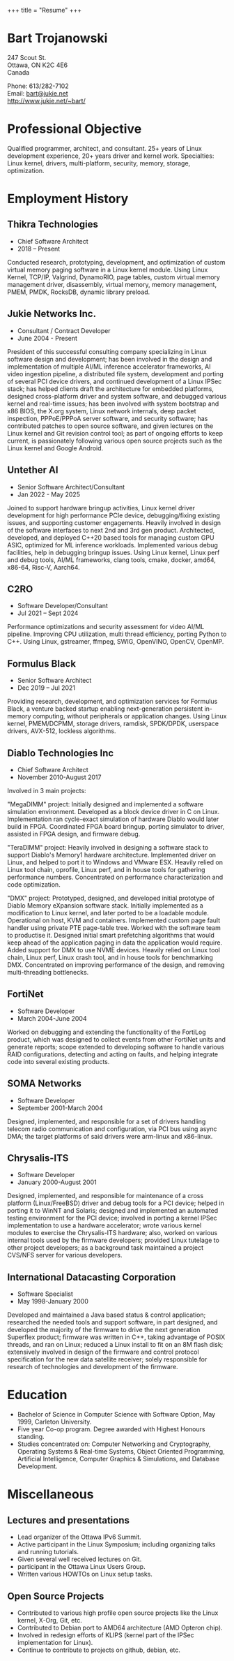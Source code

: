 +++
title = "Resume"
+++

# Bart Trojanowski

247 Scout St.<br/>
Ottawa, ON K2C 4E6<br/>
Canada

Phone: 613/282-7102</br>
Email: bart@jukie.net</br>
http://www.jukie.net/~bart/

# Professional Objective

Qualified programmer, architect, and consultant.
25+ years of Linux development experience, 20+ years driver and kernel work.
Specialties: Linux kernel, drivers, multi-platform, security, memory, storage, optimization.

# Employment History

## Thikra Technologies
- Chief Software Architect
- 2018 – Present

Conducted research, prototyping, development, and optimization of custom
virtual memory paging software in a Linux kernel module. Using Linux Kernel,
TCP/IP, Valgrind, DynamoRIO, page tables, custom virtual memory management
driver, disassembly, virtual memory, memory management, PMEM, PMDK, RocksDB,
dynamic library preload.

## Jukie Networks Inc.
- Consultant / Contract Developer
- June 2004 - Present

President of this successful consulting company specializing in Linux software
design and development; has been involved in the design and implementation of
multiple AI/ML inference accelerator frameworks, AI video ingestion pipeline, a
distributed file system, development and porting of several PCI device drivers,
and continued development of a Linux IPSec stack; has helped clients draft the
architecture for embedded platforms, designed cross-platform driver and system
software, and debugged various kernel and real-time issues; has been involved
with system bootstrap and x86 BIOS, the X.org system, Linux network internals,
deep packet inspection, PPPoE/PPPoA server software, and security software; has
contributed patches to open source software, and given lectures on the Linux
kernel and Git revision control tool; as part of ongoing efforts to keep
current, is passionately following various open source projects such as the
Linux kernel and Google Android.

## Untether AI
- Senior Software Architect/Consultant
- Jan 2022 - May 2025

Joined to support hardware bringup activities, Linux kernel driver development
for high performance PCIe device, debugging/fixing existing issues, and
supporting customer engagements. Heavily involved in design of the software
interfaces to next 2nd and 3rd gen product. Architected, developed, and
deployed C++20 based tools for managing custom GPU ASIC, optimized for ML
inference workloads. Implemented various debug facilities, help in debugging
bringup issues. Using Linux kernel, Linux perf and debug tools, AI/ML
frameworks, clang tools, cmake, docker, amd64, x86-64, Risc-V, Aarch64.

## C2RO
- Software Developer/Consultant
- Jul 2021 – Sept 2024

Performance optimizations and security assessment for video AI/ML pipeline.
Improving CPU utilization, multi thread efficiency, porting Python to C++.
Using Linux, gstreamer, ffmpeg, SWIG, OpenVINO, OpenCV, OpenMP.

## Formulus Black
- Senior Software Architect
- Dec 2019 – Jul 2021

Providing research, development, and optimization services for Formulus Black,
a venture backed startup enabling next-generation persistent in-memory
computing, without peripherals or application changes. Using Linux kernel,
PMEM/DCPMM, storage drivers, ramdisk, SPDK/DPDK, userspace drivers, AVX-512,
lockless algorithms.

## Diablo Technologies Inc
- Chief Software Architect
- November 2010-August 2017

Involved in 3 main projects:

"MegaDIMM" project: Initially designed and implemented a software simulation
environment. Developed as a block device driver in C on Linux. Implementation
ran cycle-exact simulation of hardware Diablo would later build in FPGA.
Coordinated FPGA board bringup, porting simulator to driver, assisted in FPGA
design, and firmware debug.

"TeraDIMM" project: Heavily involved in designing a software stack to support
Diablo's Memory1 hardware architecture. Implemented driver on Linux, and helped
to port it to Windows and VMware ESX. Heavily relied on Linux tool chain,
oprofile, Linux perf, and in house tools for gathering performance numbers.
Concentrated on performance characterization and code optimization.

"DMX" project: Prototyped, designed, and developed initial prototype of Diablo
Memory eXpansion software stack. Initially implemented as a modification to
Linux kernel, and later ported to be a loadable module. Operational on host,
KVM and containers. Implemented custom page fault handler using private PTE
page-table tree. Worked with the software team to productise it. Designed
initial smart prefetching algorithms that would keep ahead of the application
paging in data the application would require. Added support for DMX to use NVME
devices. Heavily relied on Linux tool chain, Linux perf, Linux crash tool, and
in house tools for benchmarking DMX. Concentrated on improving performance of
the design, and removing multi-threading bottlenecks.

## FortiNet
- Software Developer
- March 2004-June 2004

Worked on debugging and extending the functionality of the FortiLog product,
which was designed to collect events from other FortiNet units and generate
reports; scope extended to developing software to handle various RAID
configurations, detecting and acting on faults, and helping integrate code into
several existing products.

## SOMA Networks
- Software Developer
- September 2001-March 2004

Designed, implemented, and responsible for a set of drivers handling telecom
radio communication and configuration, via PCI bus using async DMA; the target
platforms of said drivers were arm-linux and x86-linux.

## Chrysalis-ITS
- Software Developer
- January 2000-August 2001

Designed, implemented, and responsible for maintenance of a cross platform
(Linux/FreeBSD) driver and debug tools for a PCI device; helped in porting it
to WinNT and Solaris; designed and implemented an automated testing environment
for the PCI device; involved in porting a kernel IPSec implementation to use a
hardware accelerator; wrote various kernel modules to exercise the
Chrysalis-ITS hardware; also, worked on various internal tools used by the
firmware developers; provided Linux tutelage to other project developers; as a
background task maintained a project CVS/NFS server for various developers.

## International Datacasting Corporation
- Software Specialist
- May 1998-January 2000

Developed and maintained a Java based status & control application; researched
the needed tools and support software, in part designed, and developed the
majority of the firmware to drive the next generation Superflex product;
firmware was written in C++, taking advantage of POSIX threads, and ran on
Linux; reduced a Linux install to fit on an 8M flash disk; extensively involved
in design of the firmware and control protocol specification for the new data
satellite receiver; solely responsible for research of technologies and
development of the firmware.

# Education

- Bachelor of Science in Computer Science with Software Option, May 1999, Carleton University.
- Five year Co-op program. Degree awarded with Highest Honours standing.
- Studies concentrated on: Computer Networking and Cryptography, Operating Systems & Real-time Systems, Object Oriented Programming, Artificial Intelligence, Computer Graphics & Simulations, and Database Development. 

# Miscellaneous

## Lectures and presentations

- Lead organizer of the Ottawa IPv6 Summit.
- Active participant in the Linux Symposium; including organizing talks and running tutorials.
- Given several well received lectures on Git.
- participant in the Ottawa Linux Users Group.
- Written various HOWTOs on Linux setup tasks.

## Open Source Projects

- Contributed to various high profile open source projects like the Linux kernel, X-Org, Git, etc.
- Contributed to Debian port to AMD64 architecture (AMD Opteron chip).
- Involved in redesign efforts of KLIPS (kernel part of the IPSec implementation for Linux).
- Continue to contribute to projects on github, debian, etc.

